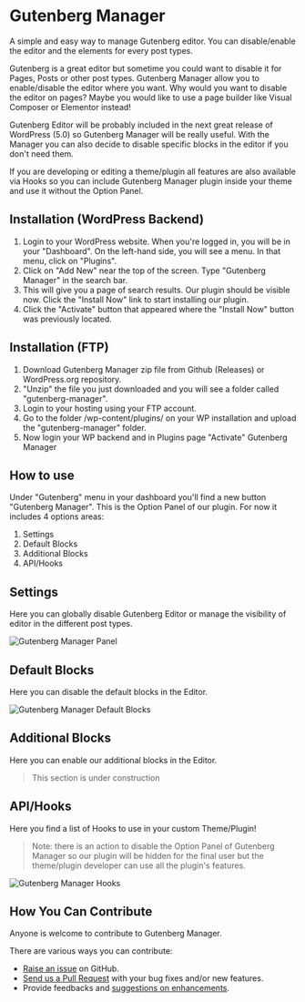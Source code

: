 # Gutenberg Manager

A simple and easy way to manage Gutenberg editor. You can disable/enable the editor and the elements for every post types.

Gutenberg is a great editor but sometime you could want to disable it for Pages, Posts or other post types. Gutenberg Manager allow you to enable/disable the editor where you want. Why would you want to disable the editor on pages? Maybe you would like to use a page builder like Visual Composer or Elementor instead! 

Gutenberg Editor will be probably included in the next great release of WordPress (5.0) so Gutenberg Manager will be really useful. With the Manager you can also decide to disable specific blocks in the editor if you don't need them.

If you are developing or editing a theme/plugin all features are also available via Hooks so you can include Gutenberg Manager plugin inside your theme and use it without the Option Panel.

## Installation (WordPress Backend)

1. Login to your WordPress website. When you're logged in, you will be in your "Dashboard". On the left-hand side, you will see a menu. In that menu, click on "Plugins".
2. Click on "Add New" near the top of the screen. Type "Gutenberg Manager" in the search bar.
3. This will give you a page of search results. Our plugin should be visible now. Click the "Install Now" link to start installing our plugin.
4. Click the "Activate" button that appeared where the "Install Now" button was previously located. 

## Installation (FTP)

1. Download Gutenberg Manager zip file from Github (Releases) or WordPress.org repository.
2. "Unzip" the file you just downloaded and you will see a folder called "gutenberg-manager".
3. Login to your hosting using your FTP account.
4. Go to the folder /wp-content/plugins/ on your WP installation and upload the "gutenberg-manager" folder.
5. Now login your WP backend and in Plugins page "Activate" Gutenberg Manager

## How to use

Under "Gutenberg" menu in your dashboard you'll find a new button "Gutenberg Manager". This is the Option Panel of our plugin. For now it includes 4 options areas:

1. Settings
2. Default Blocks
3. Additional Blocks
4. API/Hooks

## Settings

Here you can globally disable Gutenberg Editor or manage the visibility of editor in the different post types.

![Gutenberg Manager Panel](http://uncommons.pro/github/gutenberg-manager-media/Gutenberg_Manager_Panel.png)

## Default Blocks

Here you can disable the default blocks in the Editor.

![Gutenberg Manager Default Blocks](http://uncommons.pro/github/gutenberg-manager-media/Gutenberg_Manager_Default_Blocks.png)

## Additional Blocks

Here you can enable our additional blocks in the Editor. 

> This section is under construction

## API/Hooks

Here you find a list of Hooks to use in your custom Theme/Plugin!
> Note: there is an action to disable the Option Panel of Gutenberg Manager so our plugin will be hidden for the final user but the theme/plugin developer can use all the plugin's features.

![Gutenberg Manager Hooks](http://uncommons.pro/github/gutenberg-manager-media/Gutenberg_Manager_Hooks.png)

## How You Can Contribute

Anyone is welcome to contribute to Gutenberg Manager.

There are various ways you can contribute:

* [Raise an issue](https://github.com/unCommonsTeam/gutenberg-manager/issues) on GitHub.
* [Send us a Pull Request](https://github.com/unCommonsTeam/gutenberg-manager/pulls) with your bug fixes and/or new features.
* Provide feedbacks and [suggestions on enhancements](https://github.com/unCommonsTeam/gutenberg-manager/labels/enhancement).